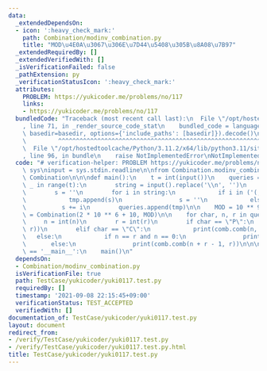 ```yaml
---
data:
  _extendedDependsOn:
  - icon: ':heavy_check_mark:'
    path: Combination/modinv_combination.py
    title: "MOD\u4E0A\u3067\u306E\u7D44\u5408\u305B\u8A08\u7B97"
  _extendedRequiredBy: []
  _extendedVerifiedWith: []
  _isVerificationFailed: false
  _pathExtension: py
  _verificationStatusIcon: ':heavy_check_mark:'
  attributes:
    PROBLEM: https://yukicoder.me/problems/no/117
    links:
    - https://yukicoder.me/problems/no/117
  bundledCode: "Traceback (most recent call last):\n  File \"/opt/hostedtoolcache/Python/3.11.2/x64/lib/python3.11/site-packages/onlinejudge_verify/documentation/build.py\"\
    , line 71, in _render_source_code_stat\n    bundled_code = language.bundle(stat.path,\
    \ basedir=basedir, options={'include_paths': [basedir]}).decode()\n          \
    \         ^^^^^^^^^^^^^^^^^^^^^^^^^^^^^^^^^^^^^^^^^^^^^^^^^^^^^^^^^^^^^^^^^^^^^^^^^^^^^^^^^\n\
    \  File \"/opt/hostedtoolcache/Python/3.11.2/x64/lib/python3.11/site-packages/onlinejudge_verify/languages/python.py\"\
    , line 96, in bundle\n    raise NotImplementedError\nNotImplementedError\n"
  code: "# verification-helper: PROBLEM https://yukicoder.me/problems/no/117\nimport\
    \ sys\ninput = sys.stdin.readline\n\nfrom Combination.modinv_combination import\
    \ Combination\n\n\ndef main():\n    t = int(input())\n    queries = []\n    for\
    \ _ in range(t):\n        string = input().replace('\\n', '')\n        tmp = []\n\
    \        s = ''\n        for i in string:\n            if i in ('(,)'):\n    \
    \            tmp.append(s)\n                s = ''\n            else:\n      \
    \          s += i\n        queries.append(tmp)\n\n    MOD = 10 ** 9 + 7\n    comb\
    \ = Combination(2 * 10 ** 6 + 10, MOD)\n\n    for char, n, r in queries:\n   \
    \     n = int(n)\n        r = int(r)\n        if char == \"P\":\n            print(comb.perm(n,\
    \ r))\n        elif char == \"C\":\n            print(comb.comb(n, r))\n     \
    \   else:\n            if n == r and n == 0:\n                print(1)\n     \
    \       else:\n                print(comb.comb(n + r - 1, r))\n\n\nif __name__\
    \ == '__main__':\n    main()\n"
  dependsOn:
  - Combination/modinv_combination.py
  isVerificationFile: true
  path: TestCase/yukicoder/yuki0117.test.py
  requiredBy: []
  timestamp: '2021-09-08 22:15:45+09:00'
  verificationStatus: TEST_ACCEPTED
  verifiedWith: []
documentation_of: TestCase/yukicoder/yuki0117.test.py
layout: document
redirect_from:
- /verify/TestCase/yukicoder/yuki0117.test.py
- /verify/TestCase/yukicoder/yuki0117.test.py.html
title: TestCase/yukicoder/yuki0117.test.py
---
```

